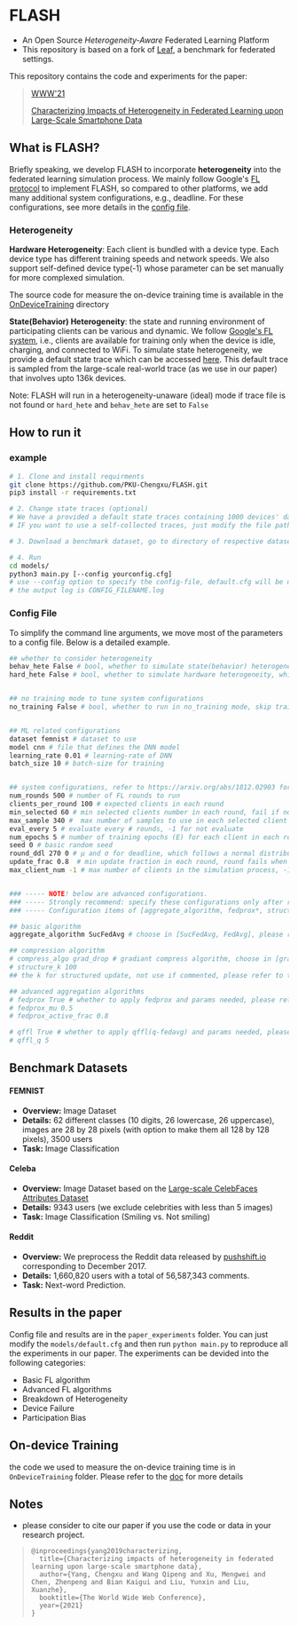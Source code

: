 # FLASH

- An Open Source *Heterogeneity-Aware* Federated Learning Platform
- This repository is based on a fork of [Leaf](https://leaf.cmu.edu/), a benchmark for federated settings.

This repository contains the code and experiments for the paper:

>  [WWW'21](https://www2021.thewebconf.org/)
>
> [Characterizing Impacts of Heterogeneity in Federated Learning upon Large-Scale Smartphone Data]()

## What is FLASH?

Briefly speaking, we develop FLASH to incorporate **heterogeneity** into the federated learning simulation process. We mainly follow Google's [FL protocol](https://arxiv.org/pdf/1902.01046.pdf) to implement FLASH, so compared to other platforms, we add many additional system configurations, e.g., deadline. For these configurations, see more details in the [config file](#config).

### Heterogeneity

**Hardware Heterogeneity**: Each client is bundled with a device type. Each device type has different training speeds and network speeds. We also support self-defined device type(-1) whose parameter can be set manually for more complexed simulation. 

The source code for measure the on-device training time is available in the [OnDeviceTraining](./OnDeviceTraining) directory

**State(Behavior) Heterogeneity**: the state and running environment of participating clients can be various and dynamic. We follow [Google's FL system](https://arxiv.org/pdf/1902.01046.pdf), i.e., clients are available for training only when the device is idle, charging, and connected to WiFi. To simulate state heterogeneity, we provide a default state trace which can be accessed [here](./data/state_traces.json). This default trace is sampled from the large-scale real-world trace (as we use in our paper) that involves upto 136k devices.

Note: FLASH will run in a heterogeneity-unaware (ideal) mode if trace file is not found or `hard_hete` and `behav_hete` are set to `False`



## How to run it

### example

```bash
# 1. Clone and install requirments
git clone https://github.com/PKU-Chengxu/FLASH.git
pip3 install -r requirements.txt

# 2. Change state traces (optional)
# We have a provided a default state traces containing 1000 devices' data, located at the ./data/ dir. 
# IF you want to use a self-collected traces, just modify the file path in [models/client.py](models/client.py), i.e. with open('/path/to/state_traces.json', 'r', encoding='utf-8') as f: 

# 3. Download a benchmark dataset, go to directory of respective dataset `data/$DATASET` for instructions on generating the benchmark dataset

# 4. Run
cd models/
python3 main.py [--config yourconfig.cfg]
# use --config option to specify the config-file, default.cfg will be used if not specified
# the output log is CONFIG_FILENAME.log
```

<h3 id="config">Config File</h3>
To simplify the command line arguments, we move most of the parameters to a <span id="jump">config file</span>. Below is a detailed example.

```bash
## whether to consider heterogeneity
behav_hete False # bool, whether to simulate state(behavior) heterogeneity
hard_hete False # bool, whether to simulate hardware heterogeneity, which contains differential on-device training time and network speed


## no training mode to tune system configurations
no_training False # bool, whether to run in no_training mode, skip training process if True


## ML related configurations
dataset femnist # dataset to use
model cnn # file that defines the DNN model
learning_rate 0.01 # learning-rate of DNN
batch_size 10 # batch-size for training 


## system configurations, refer to https://arxiv.org/abs/1812.02903 for more details
num_rounds 500 # number of FL rounds to run
clients_per_round 100 # expected clients in each round
min_selected 60 # min selected clients number in each round, fail if not satisfied
max_sample 340 #  max number of samples to use in each selected client
eval_every 5 # evaluate every # rounds, -1 for not evaluate
num_epochs 5 # number of training epochs (E) for each client in each round
seed 0 # basic random seed
round_ddl 270 0 # μ and σ for deadline, which follows a normal distribution
update_frac 0.8  # min update fraction in each round, round fails when fraction of clients that successfully upload their is not less than "update_frac"
max_client_num -1 # max number of clients in the simulation process, -1 for infinite


### ----- NOTE! below are advanced configurations. 
### ----- Strongly recommend: specify these configurations only after reading the source code. 
### ----- Configuration items of [aggregate_algorithm, fedprox*, structure_k, qffl*] are mutually-exclusive 

## basic algorithm
aggregate_algorithm SucFedAvg # choose in [SucFedAvg, FedAvg], please refer to models/server.py for more details. In the configuration file, SucFedAvg refers to the "FedAvg" algorithm described in https://arxiv.org/pdf/1602.05629.pdf

## compression algorithm
# compress_algo grad_drop # gradiant compress algorithm, choose in [grad_drop, sign_sgd], not use if commented
# structure_k 100
## the k for structured update, not use if commented, please refer to the arxiv for more 

## advanced aggregation algorithms
# fedprox True # whether to apply fedprox and params needed, please refer to the sysml'20 (https://arxiv.org/pdf/1812.06127.pdf) for more details
# fedprox_mu 0.5
# fedprox_active_frac 0.8

# qffl True # whether to apply qffl(q-fedavg) and params needed, please refer to the ICLR'20 (https://arxiv.org/pdf/1905.10497.pdf) for more
# qffl_q 5
```


## Benchmark Datasets

#### FEMNIST

- **Overview:** Image Dataset
- **Details:** 62 different classes (10 digits, 26 lowercase, 26 uppercase), images are 28 by 28 pixels (with option to make them all 128 by 128 pixels), 3500 users
- **Task:** Image Classification



#### Celeba

- **Overview:** Image Dataset based on the [Large-scale CelebFaces Attributes Dataset](http://mmlab.ie.cuhk.edu.hk/projects/CelebA.html)
- **Details:** 9343 users (we exclude celebrities with less than 5 images)
- **Task:** Image Classification (Smiling vs. Not smiling)



#### Reddit

- **Overview:** We preprocess the Reddit data released by [pushshift.io](https://files.pushshift.io/reddit/) corresponding to December 2017.
- **Details:** 1,660,820 users with a total of 56,587,343 comments. 
- **Task:** Next-word Prediction.



## Results in the paper

Config file and results are in the `paper_experiments` folder. You can just modify the `models/default.cfg` and then run `python main.py` to reproduce all the experiments in our paper. The experiments can be devided into the following categories:

- Basic FL algorithm
- Advanced FL algorithms
- Breakdown of Heterogeneity
- Device Failure
- Participation Bias



## On-device Training

the code we used to measure the on-device training time is in `OnDeviceTraining` folder. Please refer to the [doc](OnDeviceTraining/README.md) for more details



## Notes

- please consider to cite our paper if you use the code or data in your research project.


> ```
> @inproceedings{yang2019characterizing,
>   title={Characterizing impacts of heterogeneity in federated learning upon large-scale smartphone data},
>   author={Yang, Chengxu and Wang Qipeng and Xu, Mengwei and Chen, Zhenpeng and Bian Kaigui and Liu, Yunxin and Liu, Xuanzhe},
>   booktitle={The World Wide Web Conference},
>   year={2021}
> }
> ```
